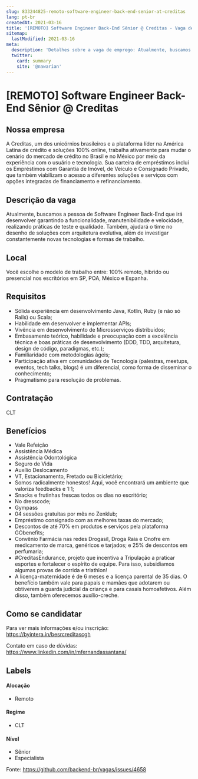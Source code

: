 ```yaml
---
slug: 833244825-remoto-software-engineer-back-end-senior-at-creditas
lang: pt-br
createdAt: 2021-03-16
title: '[REMOTO] Software Engineer Back-End Sênior @ Creditas - Vaga de Emprego'
sitemap:
  lastModified: 2021-03-16
meta:
  description: 'Detalhes sobre a vaga de emprego: Atualmente, buscamos a pessoa de Software Engineer Back-End que irá desenvolver garantindo a funcionalidade, manutenibilidade e velocidade, realizando práticas de teste e qualidade. Também, ajudará o time no desenho de soluções com arquitetura evolutiva, além de investigar constantemente novas tecnologias e formas de trabalho.'
  twitter:
    card: summary
    site: '@nawarian'
---
```


# [REMOTO] Software Engineer Back-End Sênior @ Creditas

## Nossa empresa
A Creditas, um dos unicórnios brasileiros e a plataforma líder na América Latina de crédito e soluções 100% online, trabalha ativamente para mudar o cenário do mercado de crédito no Brasil e no México por meio da experiência com o usuário e tecnologia. Sua carteira de empréstimos inclui os Empréstimos com Garantia de Imóvel, de Veículo e Consignado Privado, que também viabilizam o acesso a diferentes soluções e serviços com opções integradas de financiamento e refinanciamento.

## Descrição da vaga
Atualmente, buscamos a pessoa de Software Engineer Back-End que irá desenvolver garantindo a funcionalidade, manutenibilidade e velocidade, realizando práticas de teste e qualidade. Também, ajudará o time no desenho de soluções com arquitetura evolutiva, além de investigar constantemente novas tecnologias e formas de trabalho.

## Local
Você escolhe o modelo de trabalho entre: 100% remoto, híbrido ou presencial nos escritórios em SP, POA, México e Espanha.

## Requisitos
- Sólida experiência em desenvolvimento Java, Kotlin, Ruby (e não só Rails) ou Scala;
- Habilidade em desenvolver e implementar APIs;
- Vivência em desenvolvimento de Microsserviços distribuídos;
- Embasamento teórico, habilidade e preocupação com a excelência técnica e boas práticas de desenvolvimento (DDD, TDD, arquitetura, design de código, paradigmas, etc.);
- Familiaridade com metodologias ágeis;
- Participação ativa em comunidades de Tecnologia (palestras, meetups, eventos, tech talks, blogs) é um diferencial, como forma de disseminar o conhecimento;
- Pragmatismo para resolução de problemas.

## Contratação
CLT

## Benefícios
- Vale Refeição
- Assistência Médica
- Assistência Odontológica
- Seguro de Vida
- Auxílio Deslocamento
- VT, Estacionamento, Fretado ou Bicicletário;
- Somos radicalmente honestos! Aqui, você encontrará um ambiente que valoriza feedbacks e 1:1;
- Snacks e frutinhas frescas todos os dias no escritório;
- No dresscode;
- Gympass
- 04 sessões gratuitas por mês no Zenklub;
- Empréstimo consignado com as melhores taxas do mercado;
- Descontos de até 70% em produtos e serviços pela plataforma GObenefits;
- Convênio Farmácia nas redes Drogasil, Droga Raia e Onofre em medicamento de marca, genéricos e tarjados; e 25% de descontos em perfumaria;
- #CreditasEndurance, projeto que incentiva a Tripulação a praticar esportes e fortalecer o espírito de equipe. Para isso, subsidiamos algumas provas de corrida e triathlon!
- A licença-maternidade é de 6 meses e a licença parental de 35 dias. O benefício também vale para papais e mamães que adotarem ou obtiverem a guarda judicial da criança e para casais homoafetivos. Além disso, também oferecemos auxílio-creche.

## Como se candidatar
Para ver mais informações e/ou inscrição: https://byintera.in/besrcreditascgh

Contato em caso de dúvidas: https://www.linkedin.com/in/mfernandassantana/

## Labels

#### Alocação
- Remoto

#### Regime
- CLT

#### Nível
- Sênior
- Especialista




Fonte: https://github.com/backend-br/vagas/issues/4658